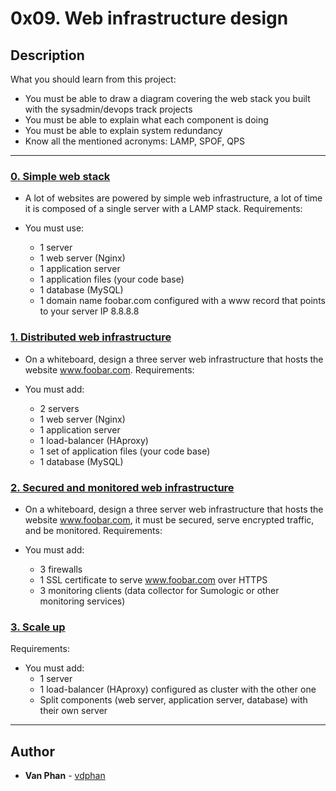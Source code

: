 # 0x09. Web infrastructure design

## Description
What you should learn from this project:

* You must be able to draw a diagram covering the web stack you built with the sysadmin/devops track projects
* You must be able to explain what each component is doing
* You must be able to explain system redundancy
* Know all the mentioned acronyms: LAMP, SPOF, QPS

---

### [0. Simple web stack](./0-simple_web_stack)
- A lot of websites are powered by simple web infrastructure, a lot of time it is composed of a single server with a LAMP stack.
Requirements:

- You must use:
  * 1 server
  * 1 web server (Nginx)
  * 1 application server
  * 1 application files (your code base)
  * 1 database (MySQL)
  * 1 domain name foobar.com configured with a www record that points to your server IP 8.8.8.8


### [1. Distributed web infrastructure](./1-distributed_web_infrastructure)
- On a whiteboard, design a three server web infrastructure that hosts the website www.foobar.com.
 Requirements:

- You must add:
  * 2 servers
  * 1 web server (Nginx)
  * 1 application server
  * 1 load-balancer (HAproxy)
  * 1 set of application files (your code base)
  * 1 database (MySQL)



### [2. Secured and monitored web infrastructure](./2-secured_and_monitored_web_infrastructure)
- On a whiteboard, design a three server web infrastructure that hosts the website www.foobar.com, it must be secured, serve encrypted traffic, and be monitored.
Requirements:

- You must add:
  * 3 firewalls
  * 1 SSL certificate to serve www.foobar.com over HTTPS
  * 3 monitoring clients (data collector for Sumologic or other monitoring services)

### [3. Scale up](./3-scale_up)
Requirements:

- You must add:
  * 1 server
  * 1 load-balancer (HAproxy) configured as cluster with the other one
  * Split components (web server, application server, database) with their own server

---

## Author
* **Van Phan** - [vdphan](https://github.com/vdphan)
